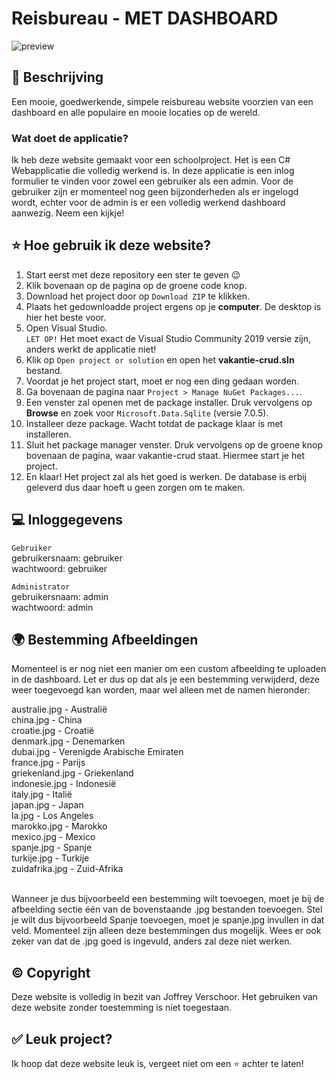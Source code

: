 # Reisbureau - MET DASHBOARD

![preview](https://i.imgur.com/yJFJcw8.png)

## 📃 Beschrijving

Een mooie, goedwerkende, simpele reisbureau website voorzien van een dashboard en alle populaire en mooie locaties op de wereld. 

<h3>Wat doet de applicatie?</h3>

Ik heb deze website gemaakt voor een schoolproject. Het is een C# Webapplicatie die volledig werkend is. In deze applicatie is een inlog formulier te vinden voor zowel een gebruiker als een admin. 
Voor de gebruiker zijn er momenteel nog geen bijzonderheden als er ingelogd wordt, echter voor de admin is er een volledig werkend dashboard aanwezig. Neem een kijkje!

## ⭐ Hoe gebruik ik deze website?

1. Start eerst met deze repository een ster te geven 😉
2. Klik bovenaan op de pagina op de groene code knop. 
3. Download het project door op ```Download ZIP``` te klikken.
4. Plaats het gedownloadde project ergens op je **computer**. De desktop is hier het beste voor. 
5. Open Visual Studio.<br>
   ``LET OP!`` Het moet exact de Visual Studio Community 2019 versie zijn, anders werkt de applicatie niet!
6. Klik op ``Open project or solution`` en open het **vakantie-crud.sln** bestand.
7. Voordat je het project start, moet er nog een ding gedaan worden. 
8. Ga bovenaan de pagina naar ``Project > Manage NuGet Packages...``.
9. Een venster zal openen met de package installer. Druk vervolgens op **Browse** en zoek voor ``Microsoft.Data.Sqlite`` (versie 7.0.5).
10. Installeer deze package. Wacht totdat de package klaar is met installeren. 
11. Sluit het package manager venster. Druk vervolgens op de groene knop bovenaan de pagina, waar vakantie-crud staat. Hiermee start je het project. 
12. En klaar! Het project zal als het goed is werken. De database is erbij geleverd dus daar hoeft u geen zorgen om te maken.

## 💻 Inloggegevens

``Gebruiker``<br>
gebruikersnaam: gebruiker<br>
wachtwoord: gebruiker<br>

``Administrator``<br>
gebruikersnaam: admin<br>
wachtwoord: admin

## 🌍 Bestemming Afbeeldingen

Momenteel is er nog niet een manier om een custom afbeelding te uploaden in de dashboard. Let er dus op dat als je een bestemming verwijderd, deze weer toegevoegd kan worden, maar wel alleen met
de namen hieronder:

australie.jpg - Australië<br>
china.jpg - China<br>
croatie.jpg - Croatië<br>
denmark.jpg - Denemarken<br>
dubai.jpg - Verenigde Arabische Emiraten<br>
france.jpg - Parijs<br>
griekenland.jpg - Griekenland<br>
indonesie.jpg - Indonesië<br>
italy.jpg - Italië<br>
japan.jpg - Japan<br>
la.jpg - Los Angeles<br>
marokko.jpg - Marokko<br>
mexico.jpg - Mexico<br>
spanje.jpg - Spanje<br>
turkije.jpg - Turkije<br>
zuidafrika.jpg - Zuid-Afrika<br><br>

Wanneer je dus bijvoorbeeld een bestemming wilt toevoegen, moet je bij de afbeelding sectie één van de bovenstaande .jpg bestanden toevoegen. Stel je wilt dus bijvoorbeeld Spanje toevoegen, moet je
spanje.jpg invullen in dat veld. Momenteel zijn alleen deze bestemmingen dus mogelijk. Wees er ook zeker van dat de .jpg goed is ingevuld, anders zal deze niet werken.

## ©️ Copyright

Deze website is volledig in bezit van Joffrey Verschoor. Het gebruiken van deze website zonder toestemming is niet toegestaan. 

## ✅ Leuk project?

Ik hoop dat deze website leuk is, vergeet niet om een ⭐ achter te laten!
